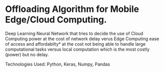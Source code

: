 # Offloading Algorithm for Mobile Edge/Cloud Computing.

Deep Learning Neural Network that tries to decide the use of Cloud Computing power at the cost of network delay verus Edge Computing ease of access and affordabilty* at the cost not being able to handle large computational tasks versus local computation which is the most costly (power) but no delay.


Technologies Used: Python, Keras, Numpy, Pandas
